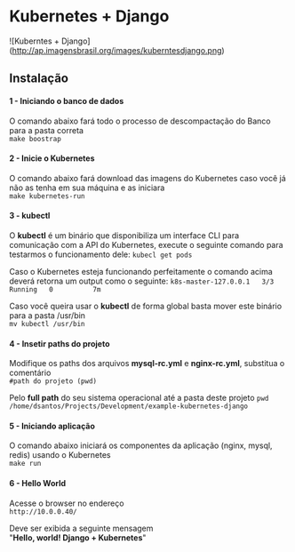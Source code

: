 # Kubernetes + Django

![Kuberntes + Django]
(http://ap.imagensbrasil.org/images/kuberntesdjango.png)

## Instalação
#### **1 - Iniciando o banco de dados**  
O comando abaixo fará todo o processo de descompactação do Banco para a pasta correta  
    `make boostrap`

#### **2 - Inicie o Kubernetes**  
O comando abaixo fará download das imagens do Kubernetes caso você já não as tenha em sua máquina e as iniciara  
    `make kubernetes-run`

#### **3 - kubectl**  
O **kubectl** é um binário que disponibiliza um interface CLI para comunicação com a API do Kubernetes, execute o seguinte comando para testarmos o funcionamento dele:
`kubecl get pods`  

Caso o Kubernetes esteja funcionando perfeitamente o comando acima deverá retorna um output como o seguinte:
`k8s-master-127.0.0.1   3/3       Running   0          7m`

Caso você queira usar o **kubectl** de forma global basta mover este binário para a pasta /usr/bin  
    `mv kubectl /usr/bin`

#### **4 - Insetir paths do projeto**  
Modifique os paths dos arquivos **mysql-rc.yml** e **nginx-rc.yml**, substitua o comentário  
`#path do projeto (pwd)`  

Pelo **full path** do seu sistema operacional até a pasta deste projeto
`pwd`  
`/home/dsantos/Projects/Development/example-kubernetes-django`

#### **5 - Iniciando aplicação**  
O comando abaixo iniciará os componentes da aplicação (nginx, mysql, redis) usando o Kubernetes  
`make run`  

#### **6 - Hello World**  
Acesse o browser no endereço  
`http://10.0.0.40/`  

Deve ser exibida a seguinte mensagem  
"**Hello, world! Django + Kubernetes**"
